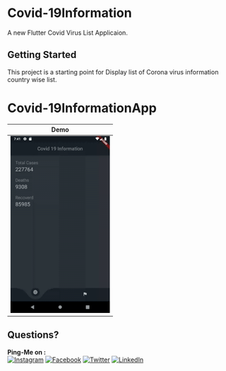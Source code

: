 # Covid-19Information  

A new Flutter Covid Virus List Applicaion.

## Getting Started

This project is a starting point for Display list of Corona virus information country wise list.

# Covid-19InformationApp 

| Demo |
|-------------------------------|
| <img src="https://github.com/afifPathan/Covid-19-Information/blob/master/covid19demo.gif" height="400" alt="Screenshot"/> |

## Questions?
 
 **Ping-Me on :**  
 [![Instagram](https://img.shields.io/badge/Instagram-AFIF__PATHAN-orange)](https://instagram.com/mr._.pathan?igshid=kovfu06vj177)
[![Facebook](https://img.shields.io/badge/Facbook-AFIF__PATHAN-brightgreen)](https://www.facebook.com/profile.php?id=100010152436933)
[![Twitter](https://img.shields.io/badge/Twitter-AFIF____PATHAN-blue)](https://twitter.com/_aFiF_Pathan?s=09)
[![LinkedIn](https://img.shields.io/badge/LinkedIn-AFIF__PATHAN-brightgreen)](https://www.linkedin.com/in/afif-pathan)
